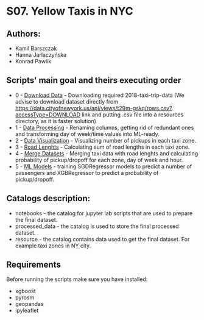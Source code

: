 # S07. Yellow Taxis in NYC

## Authors:

* Kamil Barszczak
* Hanna Jarlaczyńska
* Konrad Pawlik

## Scripts' main goal and theirs executing order
* 0 - [Download Data](https://gitlab.kis.agh.edu.pl/data-engineering-2022/s07-yellow-taxis-in-nyc/-/blob/main/notebooks/download_data.ipynb) - Downloading required 2018-taxi-trip-data (We advise to download dataset directly from https://data.cityofnewyork.us/api/views/t29m-gskq/rows.csv?accessType=DOWNLOAD link and putting .csv file into a resources directory, as it is faster solution)
* 1 - [Data Processing](https://gitlab.kis.agh.edu.pl/data-engineering-2022/s07-yellow-taxis-in-nyc/-/blob/main/notebooks/data_processing.ipynb) - Renaming columns, getting rid of redundant ones and transforming day of week/time values into ML-ready.
* 2 - [Data Visualization](https://gitlab.kis.agh.edu.pl/data-engineering-2022/s07-yellow-taxis-in-nyc/-/blob/main/notebooks/data_visualization.ipynb) - Visualizing number of pickups in each taxi zone.
* 3 - [Road Lenghts](https://gitlab.kis.agh.edu.pl/data-engineering-2022/s07-yellow-taxis-in-nyc/-/blob/main/notebooks/road_lenghts.ipynb) - Calculating sum of road lengths in each taxi zone.
* 4 - [Merge Datasets](https://gitlab.kis.agh.edu.pl/data-engineering-2022/s07-yellow-taxis-in-nyc/-/blob/main/notebooks/merge_datasets.ipynb) - Merging taxi data with road lenghts and calculating probability of pickup/dropoff for each zone, day of week and hour.
* 5 - [ML Models](https://gitlab.kis.agh.edu.pl/data-engineering-2022/s07-yellow-taxis-in-nyc/-/blob/main/notebooks/ml_models.ipynb) - training SGDRegressor models to predict a number of passengers and XGBRegressor to predict a probability of pickup/dropoff.

## Catalogs description:

* notebooks - the catalog for jupyter lab scripts that are used to prepare the final dataset.
* processed_data - the catalog is used to store the final processed dataset.
* resource - the catalog contains data used to get the final dataset. For example taxi zones in NY city.

## Requirements

Before running the scripts make sure you have installed:

* xgboost
* pyrosm
* geopandas
* ipyleaflet


